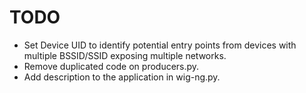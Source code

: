 # TODO

 * Set Device UID to identify potential entry points from devices with multiple
   BSSID/SSID exposing multiple networks.
 * Remove duplicated code on producers.py.
 * Add description to the application in wig-ng.py.